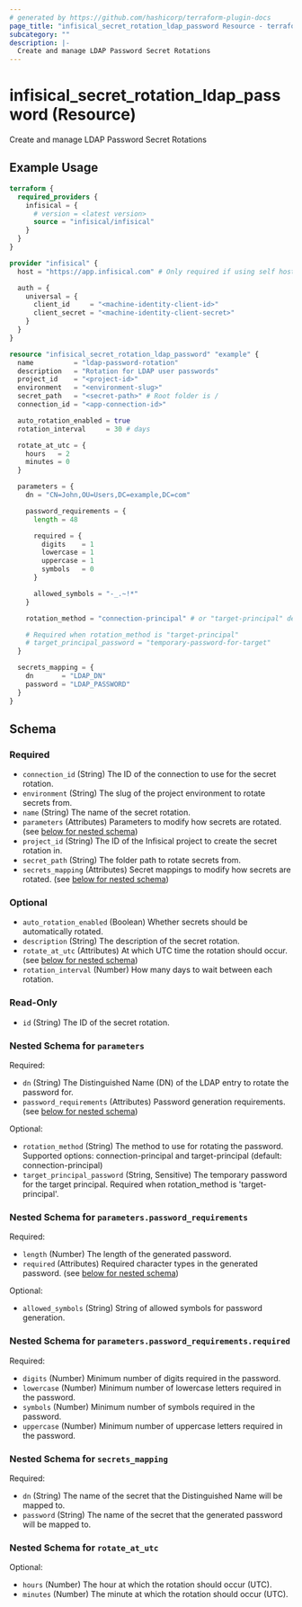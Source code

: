 ```yaml
---
# generated by https://github.com/hashicorp/terraform-plugin-docs
page_title: "infisical_secret_rotation_ldap_password Resource - terraform-provider-infisical"
subcategory: ""
description: |-
  Create and manage LDAP Password Secret Rotations
---
```


# infisical_secret_rotation_ldap_password (Resource)

Create and manage LDAP Password Secret Rotations

## Example Usage

```terraform
terraform {
  required_providers {
    infisical = {
      # version = <latest version>
      source = "infisical/infisical"
    }
  }
}

provider "infisical" {
  host = "https://app.infisical.com" # Only required if using self hosted instance of Infisical

  auth = {
    universal = {
      client_id     = "<machine-identity-client-id>"
      client_secret = "<machine-identity-client-secret>"
    }
  }
}

resource "infisical_secret_rotation_ldap_password" "example" {
  name          = "ldap-password-rotation"
  description   = "Rotation for LDAP user passwords"
  project_id    = "<project-id>"
  environment   = "<environment-slug>"
  secret_path   = "<secret-path>" # Root folder is /
  connection_id = "<app-connection-id>"

  auto_rotation_enabled = true
  rotation_interval     = 30 # days

  rotate_at_utc = {
    hours   = 2
    minutes = 0
  }

  parameters = {
    dn = "CN=John,OU=Users,DC=example,DC=com"

    password_requirements = {
      length = 48

      required = {
        digits    = 1
        lowercase = 1
        uppercase = 1
        symbols   = 0
      }

      allowed_symbols = "-_.~!*"
    }

    rotation_method = "connection-principal" # or "target-principal" depending on your LDAP setup

    # Required when rotation_method is "target-principal"
    # target_principal_password = "temporary-password-for-target"
  }

  secrets_mapping = {
    dn       = "LDAP_DN"
    password = "LDAP_PASSWORD"
  }
}
```

<!-- schema generated by tfplugindocs -->
## Schema

### Required

- `connection_id` (String) The ID of the connection to use for the secret rotation.
- `environment` (String) The slug of the project environment to rotate secrets from.
- `name` (String) The name of the secret rotation.
- `parameters` (Attributes) Parameters to modify how secrets are rotated. (see [below for nested schema](#nestedatt--parameters))
- `project_id` (String) The ID of the Infisical project to create the secret rotation in.
- `secret_path` (String) The folder path to rotate secrets from.
- `secrets_mapping` (Attributes) Secret mappings to modify how secrets are rotated. (see [below for nested schema](#nestedatt--secrets_mapping))

### Optional

- `auto_rotation_enabled` (Boolean) Whether secrets should be automatically rotated.
- `description` (String) The description of the secret rotation.
- `rotate_at_utc` (Attributes) At which UTC time the rotation should occur. (see [below for nested schema](#nestedatt--rotate_at_utc))
- `rotation_interval` (Number) How many days to wait between each rotation.

### Read-Only

- `id` (String) The ID of the secret rotation.

<a id="nestedatt--parameters"></a>
### Nested Schema for `parameters`

Required:

- `dn` (String) The Distinguished Name (DN) of the LDAP entry to rotate the password for.
- `password_requirements` (Attributes) Password generation requirements. (see [below for nested schema](#nestedatt--parameters--password_requirements))

Optional:

- `rotation_method` (String) The method to use for rotating the password. Supported options: connection-principal and target-principal (default: connection-principal)
- `target_principal_password` (String, Sensitive) The temporary password for the target principal. Required when rotation_method is 'target-principal'.

<a id="nestedatt--parameters--password_requirements"></a>
### Nested Schema for `parameters.password_requirements`

Required:

- `length` (Number) The length of the generated password.
- `required` (Attributes) Required character types in the generated password. (see [below for nested schema](#nestedatt--parameters--password_requirements--required))

Optional:

- `allowed_symbols` (String) String of allowed symbols for password generation.

<a id="nestedatt--parameters--password_requirements--required"></a>
### Nested Schema for `parameters.password_requirements.required`

Required:

- `digits` (Number) Minimum number of digits required in the password.
- `lowercase` (Number) Minimum number of lowercase letters required in the password.
- `symbols` (Number) Minimum number of symbols required in the password.
- `uppercase` (Number) Minimum number of uppercase letters required in the password.




<a id="nestedatt--secrets_mapping"></a>
### Nested Schema for `secrets_mapping`

Required:

- `dn` (String) The name of the secret that the Distinguished Name will be mapped to.
- `password` (String) The name of the secret that the generated password will be mapped to.


<a id="nestedatt--rotate_at_utc"></a>
### Nested Schema for `rotate_at_utc`

Optional:

- `hours` (Number) The hour at which the rotation should occur (UTC).
- `minutes` (Number) The minute at which the rotation should occur (UTC).

